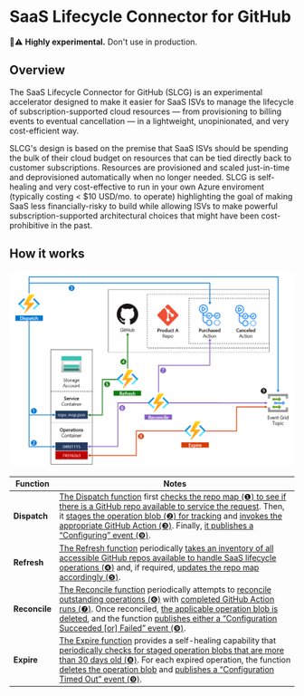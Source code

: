 # SaaS Lifecycle Connector for GitHub

🧪⚠️ __Highly experimental.__ Don't use in production.

## Overview

The SaaS Lifecycle Connector for GitHub (SLCG) is an experimental accelerator designed to make it easier for SaaS ISVs to manage the lifecycle of subscription-supported cloud resources — from provisioning to billing events to eventual cancellation — in a lightweight, unopinionated, and very cost-efficient way.

SLCG's design is based on the premise that SaaS ISVs should be spending the bulk of their cloud budget on resources that can be tied directly back to customer subscriptions. Resources are provisioned and scaled just-in-time and deprovisioned automatically when no longer needed. SLCG is self-healing and very cost-effective to run in your own Azure enviroment (typically costing < $10 USD/mo. to operate) highlighting the goal of making SaaS less financially-risky to build while allowing ISVs to make powerful subscription-supported architectural choices that might have been cost-prohibitive in the past.

## How it works

![SLCG Functions](slcg.png)

| Function | Notes |
| --- | --- | 
| __Dispatch__ | [The Dispatch function](https://github.com/caseywatson/saas-lifecycle-github/blob/main/Edgar/Dispatch.cs) first [checks the repo map (❶) to see if there is a GitHub repo available to service the request](https://github.com/caseywatson/saas-lifecycle-github/blob/02761146764a98123d35bfb560f33339f9c2de09/Edgar/Dispatch.cs#L73). Then, it [stages the operation blob (❷) for tracking](https://github.com/caseywatson/saas-lifecycle-github/blob/02761146764a98123d35bfb560f33339f9c2de09/Edgar/Dispatch.cs#L130) and [invokes the appropriate GitHub Action (❸)](https://github.com/caseywatson/saas-lifecycle-github/blob/02761146764a98123d35bfb560f33339f9c2de09/Edgar/Dispatch.cs#L138). Finally, [it publishes a “Configuring” event (❾)](https://github.com/caseywatson/saas-lifecycle-github/blob/02761146764a98123d35bfb560f33339f9c2de09/Edgar/Dispatch.cs#L139). |
| __Refresh__ | [The Refresh function](https://github.com/caseywatson/saas-lifecycle-github/blob/main/Edgar/Refresh.cs) periodically [takes an inventory of all accessible GitHub repos available to handle SaaS lifecycle operations (❹)](https://github.com/caseywatson/saas-lifecycle-github/blob/db0e79c2f1a4d71af77f743197d391ed68b058eb/Edgar/Refresh.cs#L48) and, if required, [updates the repo map accordingly (❺)](https://github.com/caseywatson/saas-lifecycle-github/blob/db0e79c2f1a4d71af77f743197d391ed68b058eb/Edgar/Refresh.cs#L107). |
| __Reconcile__ | [The Reconcile function](https://github.com/caseywatson/saas-lifecycle-github/blob/main/Edgar/Reconcile.cs) periodically attempts to [reconcile outstanding operations (❻)](https://github.com/caseywatson/saas-lifecycle-github/blob/db0e79c2f1a4d71af77f743197d391ed68b058eb/Edgar/Reconcile.cs#L41) with [completed GitHub Action runs (❼)](https://github.com/caseywatson/saas-lifecycle-github/blob/db0e79c2f1a4d71af77f743197d391ed68b058eb/Edgar/Reconcile.cs#L68). Once reconciled, [the applicable operation blob is deleted](https://github.com/caseywatson/saas-lifecycle-github/blob/db0e79c2f1a4d71af77f743197d391ed68b058eb/Edgar/Reconcile.cs#L100), and the function [publishes either a “Configuration Succeeded [or] Failed” event (❾)](https://github.com/caseywatson/saas-lifecycle-github/blob/db0e79c2f1a4d71af77f743197d391ed68b058eb/Edgar/Reconcile.cs#L107). |
| __Expire__ | [The Expire function](https://github.com/caseywatson/saas-lifecycle-github/blob/main/Edgar/Expire.cs) provides a self-healing capability that [periodically checks for staged operation blobs that are more than 30 days old (❽)](https://github.com/caseywatson/saas-lifecycle-github/blob/19e8d7a3fc2104bd77dcdb0e9dd46acdea1f3fce/Edgar/Expire.cs#L38). For each expired operation, the function [deletes the operation blob](https://github.com/caseywatson/saas-lifecycle-github/blob/19e8d7a3fc2104bd77dcdb0e9dd46acdea1f3fce/Edgar/Expire.cs#L58) and [publishes a “Configuration Timed Out” event (❾)](https://github.com/caseywatson/saas-lifecycle-github/blob/19e8d7a3fc2104bd77dcdb0e9dd46acdea1f3fce/Edgar/Expire.cs#L59). |





